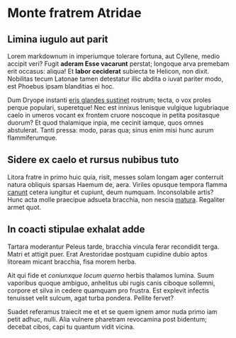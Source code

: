 <style>
    #backgroundImage {
        background-image: url('assets/img/background_4.jpg');
    }
</style>

# Monte fratrem Atridae

## Limina iugulo aut parit

Lorem markdownum in imperiumque tolerare fortuna, aut Cyllene, medio accipit
veri? Fugit **aderam Esse vacarunt** perstat; longoque arva premebam erit
occasus: aliqua! Et **labor ceciderat** subiecta te Helicon, non dixit.
Nobilitas tecum Latonae tamen detestatur illic abdita o iuvat pariter modo, est
Phoebus ipsam blanditias ei hoc.

Dum Dryope instanti [eris glandes sustinet](http://www.ira.io/turbarat)
rostrum; tecta, o vox proles perque populari, superetque! Nec est innixus
lenisque vulgique lugubriaque caelo in umeros vocant ex frontem cruore
noscoque in petita positasque duorum? Et quod thalamique inpia, me cecinit
iamque, quos omnes abstulerat. Tanti pressa: modo, paras qua; sinus enim misi
hunc aurum flammiferumque.

## Sidere ex caelo et rursus nubibus tuto

Litora fratre in primo huic quia, risit, messes solam longam ager conterruit
natura obliquis sparsas Haemum de, aera. Viriles opusque tempora flamma
[canunt](http://thesea.net/) cetera iungitur et cupiunt, deum numquam.
Inconsolabile artis? Hunc acta molle praecipue adsueta bracchia, non nescia
[matura](http://deuscapta.net/in). Regaliter armet quot.

## In coacti stipulae exhalat adde

Tartara moderantur Peleus tarde, bracchia vincula ferar recondidit terga. Matri
et attigit puer. Erat Arestoridae postquam cupidine dubio aptos litoream micant
bracchia, fisa morem herba.

Ait qui fide et *coniunxque locum querno* herbis thalamos lumina. Suum vaporibus
quoque ambiguo, anhelitus ubi rugis canis ciboque sollemni, corpore et silva in
cedere quamquam pro frustra. Est explevit infectis tenuisset velit sulcum, agat
turba pondera. Pellite fervet?

Suadet referamus traiecit me et et se quem ignem amor nuda primo iam petit
adhuc, nulli. Alia vulnere pharetram revocamina post bidentum; decebat cibos,
capi tu quantum vidit vicina.
